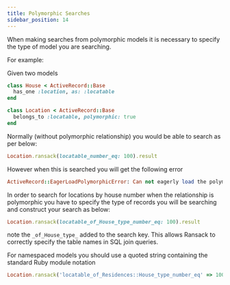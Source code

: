 ```yaml
---
title: Polymorphic Searches
sidebar_position: 14
---
```


When making searches from polymorphic models it is necessary to specify the type of model you are searching.

For example:

Given two models

```ruby
class House < ActiveRecord::Base
  has_one :location, as: :locatable
end

class Location < ActiveRecord::Base
  belongs_to :locatable, polymorphic: true
end
```

Normally (without polymorphic relationship) you would be able to search as per below:

```ruby
Location.ransack(locatable_number_eq: 100).result
```

However when this is searched you will get the following error

```ruby
ActiveRecord::EagerLoadPolymorphicError: Can not eagerly load the polymorphic association :locatable
```

In order to search for locations by house number when the relationship is polymorphic you have to specify the type of records you will be searching and construct your search as below:

```ruby
Location.ransack(locatable_of_House_type_number_eq: 100).result
```

note the `_of_House_type_` added to the search key. This allows Ransack to correctly specify the table names in SQL join queries.

For namespaced models you should use a quoted string containing the standard Ruby module notation

```ruby
Location.ransack('locatable_of_Residences::House_type_number_eq' => 100).result
```
